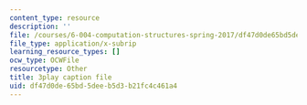 ```yaml
---
content_type: resource
description: ''
file: /courses/6-004-computation-structures-spring-2017/df47d0de65bd5deeb5d3b21fc4c461a4_Z3-WzUhl9nQ.vtt
file_type: application/x-subrip
learning_resource_types: []
ocw_type: OCWFile
resourcetype: Other
title: 3play caption file
uid: df47d0de-65bd-5dee-b5d3-b21fc4c461a4
---
```

